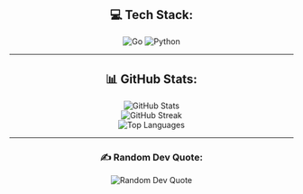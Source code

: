<div align="center">
  
  ## 💻 Tech Stack:
  <img src="https://img.shields.io/badge/go-%2300ADD8.svg?style=flat&logo=go&logoColor=white" alt="Go" />
  <img src="https://img.shields.io/badge/python-3670A0?style=flat&logo=python&logoColor=ffdd54" alt="Python" />

  ---
  
  ## 📊 GitHub Stats:
  <img src="https://github-readme-stats.vercel.app/api?username=jsfrocha1&theme=nord&hide_border=false&include_all_commits=false&count_private=false" alt="GitHub Stats" />
  <br />
  <img src="https://github-readme-streak-stats.herokuapp.com/?user=jsfrocha1&theme=nord&hide_border=false" alt="GitHub Streak" />
  <br />
  <img src="https://github-readme-stats.vercel.app/api/top-langs/?username=jsfrocha1&theme=nord&hide_border=false&include_all_commits=false&count_private=false&layout=compact" alt="Top Languages" />

  ---
  
  ### ✍️ Random Dev Quote:
  <img src="[https://www.codewars.com](https://github-readme-stats.vercel.app)/users/Jsfrocha1/badges/large?logo=false>" alt="Random Dev Quote" />
  
</div>
